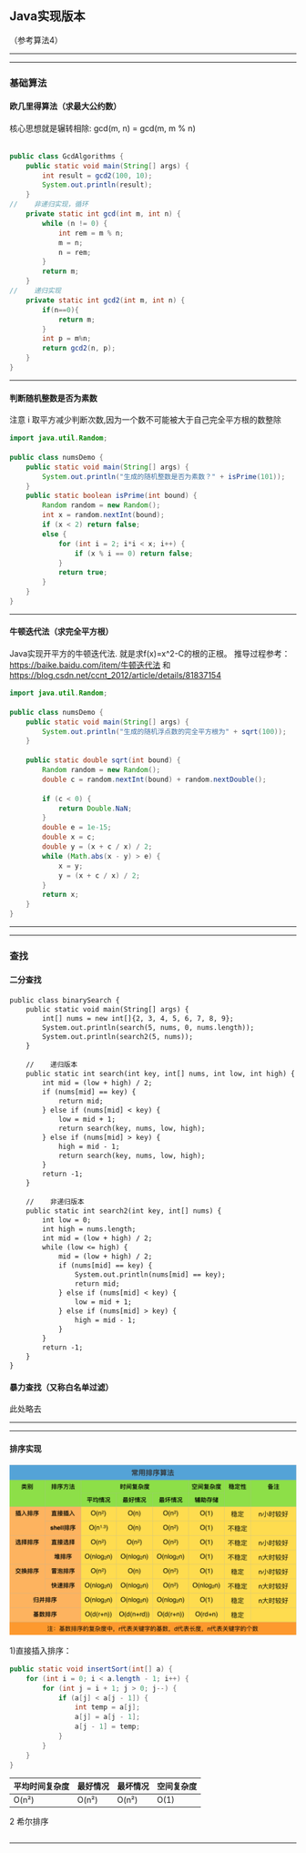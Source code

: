 ## Java实现版本
（参考算法4）

---
---
### 基础算法
#### 欧几里得算法（求最大公约数）

核心思想就是辗转相除: gcd(m, n) = gcd(m, m % n)
```java

public class GcdAlgorithms {
    public static void main(String[] args) {
        int result = gcd2(100, 10);
        System.out.println(result);
    }
//    非递归实现，循环
    private static int gcd(int m, int n) {
        while (n != 0) {
            int rem = m % n;
            m = n;
            n = rem;
        }
        return m;
    }
//    递归实现
    private static int gcd2(int m, int n) {
        if(n==0){
            return m;
        }
        int p = m%n;
        return gcd2(n, p);
    }
}
```
---

#### 判断随机整数是否为素数

注意 i 取平方减少判断次数,因为一个数不可能被大于自己完全平方根的数整除
```java
import java.util.Random;

public class numsDemo {
    public static void main(String[] args) {
        System.out.println("生成的随机整数是否为素数？" + isPrime(101));
    }
    public static boolean isPrime(int bound) {
        Random random = new Random();
        int x = random.nextInt(bound);
        if (x < 2) return false;
        else {
            for (int i = 2; i*i < x; i++) {
                if (x % i == 0) return false;
            }
            return true;
        }
    }
}
```
---
#### 牛顿迭代法（求完全平方根）
Java实现开平方的牛顿迭代法. 就是求f(x)=x^2-C的根的正根。
推导过程参考：
https://baike.baidu.com/item/牛顿迭代法
和
https://blog.csdn.net/ccnt_2012/article/details/81837154
```java
import java.util.Random;

public class numsDemo {
    public static void main(String[] args) {
        System.out.println("生成的随机浮点数的完全平方根为" + sqrt(100));
    }

    public static double sqrt(int bound) {
        Random random = new Random();
        double c = random.nextInt(bound) + random.nextDouble();

        if (c < 0) {
            return Double.NaN;
        }
        double e = 1e-15;
        double x = c;
        double y = (x + c / x) / 2;
        while (Math.abs(x - y) > e) {
            x = y;
            y = (x + c / x) / 2;
        }
        return x;
    }
}
```

---
---

### 查找
#### 二分查找
```
public class binarySearch {
    public static void main(String[] args) {
        int[] nums = new int[]{2, 3, 4, 5, 6, 7, 8, 9};
        System.out.println(search(5, nums, 0, nums.length));
        System.out.println(search2(5, nums));
    }

    //    递归版本
    public static int search(int key, int[] nums, int low, int high) {
        int mid = (low + high) / 2;
        if (nums[mid] == key) {
            return mid;
        } else if (nums[mid] < key) {
            low = mid + 1;
            return search(key, nums, low, high);
        } else if (nums[mid] > key) {
            high = mid - 1;
            return search(key, nums, low, high);
        }
        return -1;
    }

    //    非递归版本
    public static int search2(int key, int[] nums) {
        int low = 0;
        int high = nums.length;
        int mid = (low + high) / 2;
        while (low <= high) {
            mid = (low + high) / 2;
            if (nums[mid] == key) {
                System.out.println(nums[mid] == key);
                return mid;
            } else if (nums[mid] < key) {
                low = mid + 1;
            } else if (nums[mid] > key) {
                high = mid - 1;
            }
        }
        return -1;
    }
}
```
#### 暴力查找（又称白名单过滤）
此处略去

---
---

#### 排序实现

<div align="center"> <img src="./pic/sort.png"/> </div>

1)直接插入排序：
```java
public static void insertSort(int[] a) {
    for (int i = 0; i < a.length - 1; i++) {
        for (int j = i + 1; j > 0; j--) {
            if (a[j] < a[j - 1]) {
                int temp = a[j];
                a[j] = a[j - 1];
                a[j - 1] = temp;
            }
        }
    }
}
```

|  平均时间复杂度 |最好情况|最坏情况|空间复杂度|
|---|---|---|---|
|O(n²)|O(n²) |O(n²) |O(1) |

2 希尔排序

```java

```


---

